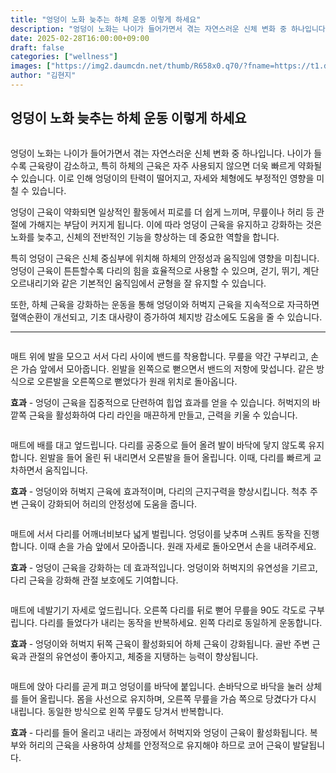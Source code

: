 ```yaml
---
title: "엉덩이 노화 늦추는 하체 운동 이렇게 하세요"
description: "엉덩이 노화는 나이가 들어가면서 겪는 자연스러운 신체 변화 중 하나입니다. 나이가 들수록 근육량이 감소하고, 특히 하체의 근육은 자주 사용되지 않으면 더욱 빠르게 약화될 수 있습니다. 이로 인해 엉덩이의 탄력이 떨어지고, 자세와 체형에도 부정적인 영향을 미칠 수 있습니"
date: 2025-02-28T16:00:00+09:00
draft: false
categories: ["wellness"]
images: ["https://img2.daumcdn.net/thumb/R658x0.q70/?fname=https://t1.daumcdn.net/news/202412/03/tenbody/20241203173002196libs.jpg", "https://t1.daumcdn.net/news/202412/03/tenbody/20241203173002438otkh.gif", "https://t1.daumcdn.net/news/202412/03/tenbody/20241203173002785inns.gif", "https://t1.daumcdn.net/news/202412/03/tenbody/20241203173003023ebcb.gif", "https://t1.daumcdn.net/news/202412/03/tenbody/20241203173003335rdho.gif"]
author: "김현지"
---
```


<h2 >엉덩이 노화 늦추는 하체 운동 이렇게 하세요</h2> <figure ><img src="https://img2.daumcdn.net/thumb/R658x0.q70/?fname=https://t1.daumcdn.net/news/202412/03/tenbody/20241203173002196libs.jpg" alt=""/></figure> <p>엉덩이 노화는 나이가 들어가면서 겪는 자연스러운 신체 변화 중 하나입니다. 나이가 들수록 근육량이 감소하고, 특히 하체의 근육은 자주 사용되지 않으면 더욱 빠르게 약화될 수 있습니다. 이로 인해 엉덩이의 탄력이 떨어지고, 자세와 체형에도 부정적인 영향을 미칠 수 있습니다.</p> <p>엉덩이 근육이 약화되면 일상적인 활동에서 피로를 더 쉽게 느끼며, 무릎이나 허리 등 관절에 가해지는 부담이 커지게 됩니다. 이에 따라 엉덩이 근육을 유지하고 강화하는 것은 노화를 늦추고, 신체의 전반적인 기능을 향상하는 데 중요한 역할을 합니다.</p> <p>특히 엉덩이 근육은 신체 중심부에 위치해 하체의 안정성과 움직임에 영향을 미칩니다. 엉덩이 근육이 튼튼할수록 다리의 힘을 효율적으로 사용할 수 있으며, 걷기, 뛰기, 계단 오르내리기와 같은 기본적인 움직임에서 균형을 잘 유지할 수 있습니다.</p> <p>또한, 하체 근육을 강화하는 운동을 통해 엉덩이와 허벅지 근육을 지속적으로 자극하면 혈액순환이 개선되고, 기초 대사량이 증가하여 체지방 감소에도 도움을 줄 수 있습니다.</p> <hr /> <figure ><img src="https://t1.daumcdn.net/news/202412/03/tenbody/20241203173002438otkh.gif" alt=""/></figure> <p>매트 위에 발을 모으고 서서 다리 사이에 밴드를 착용합니다. 무릎을 약간 구부리고, 손은 가슴 앞에서 모아줍니다. 왼발을 왼쪽으로 뻗으면서 밴드의 저항에 맞섭니다. 같은 방식으로 오른발을 오른쪽으로 뻗었다가 원래 위치로 돌아옵니다.</p> <p><strong>효과</strong> - 엉덩이 근육을 집중적으로 단련하여 힙업 효과를 얻을 수 있습니다. 허벅지의 바깥쪽 근육을 활성화하여 다리 라인을 매끈하게 만들고, 근력을 키울 수 있습니다.</p> <figure ><img src="https://t1.daumcdn.net/news/202412/03/tenbody/20241203173002785inns.gif" alt=""/></figure> <p>매트에 배를 대고 엎드립니다. 다리를 공중으로 들어 올려 발이 바닥에 닿지 않도록 유지합니다. 왼발을 들어 올린 뒤 내리면서 오른발을 들어 올립니다. 이때, 다리를 빠르게 교차하면서 움직입니다.</p> <p><strong>효과</strong> - 엉덩이와 허벅지 근육에 효과적이며, 다리의 근지구력을 향상시킵니다. 척추 주변 근육이 강화되어 허리의 안정성에 도움을 줍니다.</p> <figure ><img src="https://t1.daumcdn.net/news/202412/03/tenbody/20241203173003023ebcb.gif" alt=""/></figure> <p>매트에 서서 다리를 어깨너비보다 넓게 벌립니다. 엉덩이를 낮추며 스쿼트 동작을 진행합니다. 이때 손을 가슴 앞에서 모아줍니다. 원래 자세로 돌아오면서 손을 내려주세요.</p> <p><strong>효과</strong> - 엉덩이 근육을 강화하는 데 효과적입니다. 엉덩이와 허벅지의 유연성을 기르고, 다리 근육을 강화해 관절 보호에도 기여합니다.</p> <figure ><img src="https://t1.daumcdn.net/news/202412/03/tenbody/20241203173003335rdho.gif" alt=""/></figure> <p>매트에 네발기기 자세로 엎드립니다. 오른쪽 다리를 뒤로 뻗어 무릎을 90도 각도로 구부립니다. 다리를 들었다가 내리는 동작을 반복하세요. 왼쪽 다리로 동일하게 운동합니다.</p> <p><strong>효과</strong> - 엉덩이와 허벅지 뒤쪽 근육이 활성화되어 하체 근육이 강화됩니다. 골반 주변 근육과 관절의 유연성이 좋아지고, 체중을 지탱하는 능력이 향상됩니다.</p> <figure ><img src="https://t1.daumcdn.net/news/202412/03/tenbody/20241203173004117zmuc.gif" alt=""/></figure> <p>매트에 앉아 다리를 곧게 펴고 엉덩이를 바닥에 붙입니다. 손바닥으로 바닥을 눌러 상체를 들어 올립니다. 몸을 사선으로 유지하며, 오른쪽 무릎을 가슴 쪽으로 당겼다가 다시 내립니다. 동일한 방식으로 왼쪽 무릎도 당겨서 반복합니다.</p> <p><strong>효과</strong> - 다리를 들어 올리고 내리는 과정에서 허벅지와 엉덩이 근육이 활성화됩니다. 복부와 허리의 근육을 사용하여 상체를 안정적으로 유지해야 하므로 코어 근육이 발달됩니다.</p>